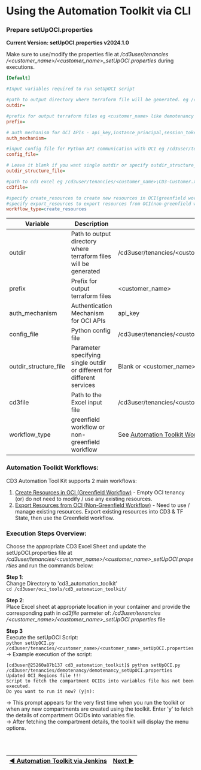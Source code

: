# Using the Automation Toolkit via CLI

### **Prepare setUpOCI.properties**
**Current Version:  setUpOCI.properties v2024.1.0**

Make sure to use/modify the properties file at _/cd3user/tenancies /<customer\_name>/<customer\_name>\_setUpOCI.properties_ during executions.

```ini
[Default]

#Input variables required to run setUpOCI script

#path to output directory where terraform file will be generated. eg /cd3user/tenancies/<customer_name>/terraform_files
outdir=

#prefix for output terraform files eg <customer_name> like demotenancy
prefix=

# auth mechanism for OCI APIs - api_key,instance_principal,session_token
auth_mechanism=

#input config file for Python API communication with OCI eg /cd3user/tenancies/<customer_name>/.config_files/<customer_name>_config;
config_file=

# Leave it blank if you want single outdir or specify outdir_structure_file.properties containing directory structure for OCI services.
outdir_structure_file=

#path to cd3 excel eg /cd3user/tenancies/<customer_name>\CD3-Customer.xlsx
cd3file=

#specify create_resources to create new resources in OCI(greenfield workflow)
#specify export_resources to export resources from OCI(non-greenfield workflow)
workflow_type=create_resources
```

| Variable | Description | Example |
|---|---|---|
|outdir|Path to output directory where terraform files will be generated| /cd3user/tenancies/<customer\_name>/terraform\_files|
|prefix|Prefix for output terraform files|\<customer\_name>|
|auth_mechanism|Authentication Mechanism for OCI APIs|api_key|
|config\_file|Python config file|/cd3user/tenancies/<customer\_name>/.config_files/<customer\_name>_config|
|outdir\_structure\_file |Parameter specifying single outdir or different for different services|Blank or <customer\_name>_outdir_structure_file.properties|
| cd3file |Path to the Excel input file |/cd3user/tenancies/<customer\_name>/testCD3. xlsx |
|workflow\_type |greenfield workflow or non-greenfield workflow| See <a href = /cd3_automation_toolkit/documentation/user_guide/Workflows.md#automation-toolkit-workflows> Automation Toolkit Workflows</a> for more information|


### **Automation Toolkit Workflows:**
CD3 Automation Tool Kit supports 2 main workflows:
1.	<a href="/cd3_automation_toolkit/documentation/user_guide/GreenField.md">Create Resources in OCI (Greenfield Workflow)</a> - Empty OCI tenancy (or) do not need to modify / use any existing resources.
2.	<a href="/cd3_automation_toolkit/documentation/user_guide/NonGreenField.md">Export Resources from OCI (Non-Greenfield Workflow)</a> - Need to use / manage existing resources.  Export existing resources into CD3 & TF State, then use the Greenfield workflow.



### **Execution Steps Overview:**
Choose the appropriate CD3 Excel Sheet and update the setUpOCI.properties file at _/cd3user/tenancies/<customer\_name>/<customer\_name>\_setUpOCI.properties_ and run the commands below:

**Step 1**:
<br>Change Directory to 'cd3_automation_toolkit'
<br>```cd /cd3user/oci_tools/cd3_automation_toolkit/```

**Step 2**:
<br>Place Excel sheet at appropriate location in your container and provide the corresponding path in _cd3file_ parmeter of: _/cd3user/tenancies /<customer\_name>/<customer\_name>\_setUpOCI.properties_ file

**Step 3**
<br>
Execute the setUpOCI Script:                                                                                                                                           <br>```python setUpOCI.py /cd3user/tenancies/<customer_name>/<customer_name>_setUpOCI.properties```
<br> → Example execution of the script:

```
[cd3user@25260a87b137 cd3_automation_toolkit]$ python setUpOCI.py /cd3user/tenancies/demotenancy/demotenancy_setUpOCI.properties
Updated OCI_Regions file !!!
Script to fetch the compartment OCIDs into variables file has not been executed.
Do you want to run it now? (y|n):
```
→ This prompt appears for the very first time when you run the toolkit or when any new compartments are created using the toolkit. Enter 'y' to fetch the details of compartment OCIDs into variables file.
<br>→ After fetching the compartment details, the toolkit will display the menu options.


<br><br>
<div align='center'>

| <a href="/cd3_automation_toolkit/documentation/user_guide/Workflows-jenkins.md">:arrow_backward: Automation Toolkit via Jenkins</a> | <a href="/cd3_automation_toolkit/documentation/user_guide/GreenField.md">Next :arrow_forward:</a> |
| :---- | -------: |
  
</div>

